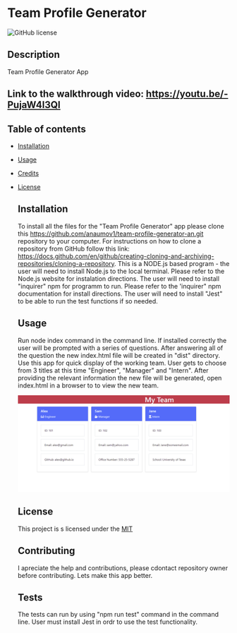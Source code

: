 # Team Profile Generator
  ![GitHub license](https://img.shields.io/badge/license-MIT-blue.svg)

  ## Description
  Team Profile Generator App
  
  ## Link to the walkthrough video: https://youtu.be/-PujaW4l3QI

## Table of contents
* [Installation](#installation)
* [Usage](#usage)
* [Credits](#credits)
* [License](#licence)
  

  ## Installation
  
  To install all the files for the "Team Profile Generator" app please clone this https://github.com/anaumov1/team-profile-generator-an.git repository to your computer. For instructions on how to clone a repository from GitHub follow this link: https://docs.github.com/en/github/creating-cloning-and-archiving-repositories/cloning-a-repository.
This is a NODE.js based program - the user will need to install Node.js to the local terminal. Please refer to the Node.js website for instalation directions.
The user will need to install "inquirer" npm for programm to run. Please refer to the 'inquirer" npm documentation for install directions.
The user will need to install "Jest" to be able to run the test functions if so needed.
  
  ## Usage
  Run node index command in the command line. If installed correctly the user will be prompted with a series of questions. After answering all of the question the new index.html file will be created in "dist" directory.
  Use this app for quick display of the working team. User gets to choose from 3 titles at this time "Engineer", "Manager" and "Intern". After providing the relevant information the new file will be generated, open index.html in a browser to to view the new team.
  
  ![alt text](src/screenshot.PNG)

  ## License
  This project is s licensed under the [MIT](LICENSE)
    
  ## Contributing
  I apreciate the help and contributions, please cdontact repository owner before contributing. Lets make this app better.

  ## Tests
 
  The tests can run by using "npm run test" command in the command line. User must install Jest in ordr to use the test functionality.

